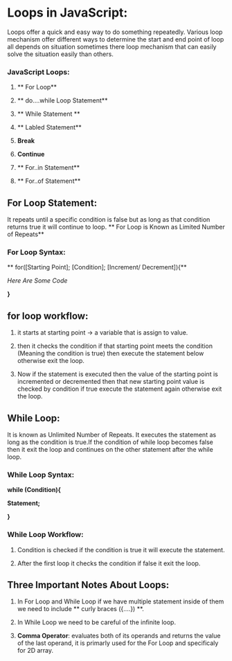 # Loops in JavaScript:
Loops offer a quick and easy way to do something repeatedly. 
Various loop mechanism offer different ways to determine the start and end point of loop all depends on situation sometimes there loop mechanism that can easily solve the situation easily than others.

### JavaScript Loops:
1. ** For Loop**

2. ** do....while Loop Statement**

3. ** While Statement **

4. ** Labled Statement**

5. **Break**

6. **Continue**

7. ** For..in Statement**

8. ** For..of Statement**

## For Loop Statement:
It repeats until a specific condition is false but as long as that condition returns true it will continue to loop. ** For Loop is Known as Limited Number of Repeats**
### **For Loop Syntax**:
** for([Starting Point]; [Condition]; [Increment/ Decrement]){**

  *Here Are Some Code*

**}**

## for loop workflow:
1. it starts at starting point -> a variable that is assign to value.

2. then it checks the condition if that starting point meets the condition (Meaning the condition is true) then execute the statement below otherwise exit the loop.

3. Now if the statement is executed then the value of the starting point is incremented or decremented then that new starting point value is checked by condition if true execute the statement again otherwise exit the loop.

## While Loop: 
It is known as Unlimited Number of Repeats. It executes the statement as long as the condition is true.If the condition of while loop becomes false then it exit the loop and continues on the other statement after the while loop.

### **While Loop Syntax:**
**while (Condition){**

  **Statement;**

**}**

### While Loop Workflow:
1. Condition is checked if the condition is true it will execute the statement.

2. After the first loop it checks the condition if false it exit the loop.

## Three Important Notes About Loops:
1. In For Loop and While Loop if we have multiple statement inside of them we need to include ** curly braces ({....}) **.

2. In While Loop we need to be careful of the infinite loop.

3. **Comma Operator**: evaluates both of its operands and returns the value of the last operand, it is primarly used for the For Loop and specificaly for 2D array.


